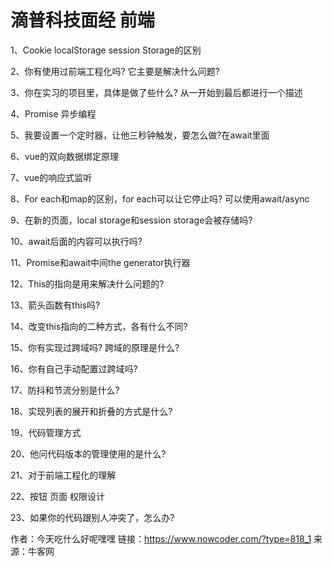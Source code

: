 # 滴普科技面经 前端

1、Cookie localStorage session Storage的区别

2、你有使用过前端工程化吗? 它主要是解决什么问题?

3、你在实习的项目里，具体是做了些什么? 从一开始到最后都进行一个描述

4、Promise 异步编程

5、我要设置一个定时器，让他三秒钟触发，要怎么做?在await里面

6、vue的双向数据绑定原理

7、vue的响应式监听

8、For each和map的区别，for each可以让它停止吗? 可以使用await/async

9、在新的页面，local storage和session storage会被存储吗?

10、await后面的内容可以执行吗?

11、Promise和await中间the generator执行器

12、This的指向是用来解决什么问题的?

13、箭头函数有this吗?

14、改变this指向的二种方式，各有什么不同?

15、你有实现过跨域吗? 跨域的原理是什么?

16、你有自己手动配置过跨域吗?

17、防抖和节流分别是什么?

18、实现列表的展开和折叠的方式是什么? 

19、代码管理方式

20、他问代码版本的管理使用的是什么?

21、对于前端工程化的理解

22、按钮 页面 权限设计

23、如果你的代码跟别人冲突了，怎么办?



作者：今天吃什么好呢嘿嘿
链接：https://www.nowcoder.com/?type=818_1
来源：牛客网